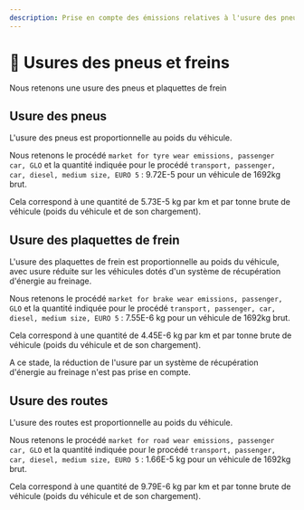 ```yaml
---
description: Prise en compte des émissions relatives à l'usure des pneus
---
```


# 🛞 Usures des pneus et freins

Nous retenons une usure des pneus et plaquettes de frein&#x20;

## Usure des pneus

L'usure des pneus est proportionnelle au poids du véhicule.

Nous retenons le procédé `market for tyre wear emissions, passenger car, GLO` et la quantité indiquée pour le procédé `transport, passenger, car, diesel, medium size, EURO 5` : 9.72E-5 pour un véhicule de 1692kg brut.&#x20;

Cela correspond à une quantité de 5.73E-5 kg par km et par tonne brute de véhicule (poids du véhicule et de son chargement).

## Usure des plaquettes de frein

L'usure des plaquettes de frein est proportionnelle au poids du véhicule, avec usure réduite sur les véhicules dotés d'un système de récupération d'énergie au freinage.

Nous retenons le procédé `market for brake wear emissions, passenger, GLO` et la quantité indiquée pour le procédé `transport, passenger, car, diesel, medium size, EURO 5` : 7.55E-6 kg pour un véhicule de 1692kg brut.&#x20;

Cela correspond à une quantité de 4.45E-6 kg par km et par tonne brute de véhicule (poids du véhicule et de son chargement).

A ce stade, la réduction de l'usure par un système de récupération d'énergie au freinage n'est pas prise en compte.

## Usure des routes

L'usure des routes est proportionnelle au poids du véhicule.

Nous retenons le procédé `market for road wear emissions, passenger car, GLO` et la quantité indiquée pour le procédé `transport, passenger, car, diesel, medium size, EURO 5` : 1.66E-5 kg pour un véhicule de 1692kg brut.&#x20;

Cela correspond à une quantité de 9.79E-6 kg par km et par tonne brute de véhicule (poids du véhicule et de son chargement).

